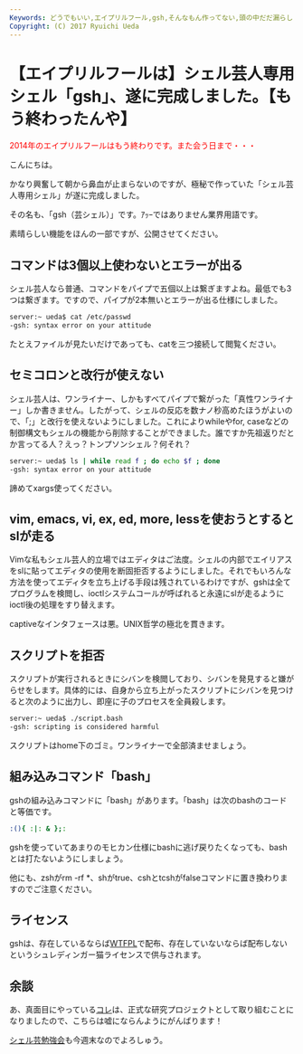 ```yaml
---
Keywords: どうでもいい,エイプリルフール,gsh,そんなもん作ってない,頭の中だだ漏らし
Copyright: (C) 2017 Ryuichi Ueda
---
```


# 【エイプリルフールは】シェル芸人専用シェル「gsh」、遂に完成しました。【もう終わったんや】
<span style="color:red">2014年のエイプリルフールはもう終わりです。また会う日まで・・・</span>

こんにちは。

かなり興奮して朝から鼻血が止まらないのですが、極秘で作っていた「シェル芸人専用シェル」が遂に完成しました。

その名も、「gsh（芸シェル）」です。ｱｯｰではありません業界用語です。

素晴らしい機能をほんの一部ですが、公開させてください。

<h2>コマンドは3個以上使わないとエラーが出る</h2>

シェル芸人なら普通、コマンドをパイプで五個以上は繋ぎますよね。最低でも3つは繋ぎます。ですので、パイプが2本無いとエラーが出る仕様にしました。

```bash
server:~ ueda$ cat /etc/passwd 
-gsh: syntax error on your attitude
```

たとえファイルが見たいだけであっても、catを三つ接続して閲覧ください。


<h2>セミコロンと改行が使えない</h2>

シェル芸人は、ワンライナー、しかもすべてパイプで繋がった「真性ワンライナー」しか書きません。したがって、シェルの反応を数ナノ秒高めたほうがよいので、「;」と改行を使えないようにしました。これによりwhileやfor, caseなどの制御構文もシェルの機能から削除することができました。誰ですか先祖返りだとか言ってる人？えっ？トンプソンシェル？何それ？

```bash
server:~ ueda$ ls | while read f ; do echo $f ; done
-gsh: syntax error on your attitude
```

諦めてxargs使ってください。

<h2>vim, emacs, vi, ex, ed, more, lessを使おうとするとslが走る</h2>

Vimな私もシェル芸人的立場ではエディタはご法度。シェルの内部でエイリアスをslに貼ってエディタの使用を断固拒否するようにしました。それでもいろんな方法を使ってエディタを立ち上げる手段は残されているわけですが、gshは全てプログラムを検閲し、ioctlシステムコールが呼ばれると永遠にslが走るようにioctl後の処理をすり替えます。

captiveなインタフェースは悪。UNIX哲学の極北を貫きます。

<h2>スクリプトを拒否</h2>

スクリプトが実行されるときにシバンを検閲しており、シバンを発見すると嫌がらせをします。具体的には、自身から立ち上がったスクリプトにシバンを見つけると次のように出力し、即座に子のプロセスを全員殺します。

```bash
server:~ ueda$ ./script.bash
-gsh: scripting is considered harmful
```

スクリプトはhome下のゴミ。ワンライナーで全部済ませましょう。

<h2>組み込みコマンド「bash」</h2>

gshの組み込みコマンドに「bash」があります。「bash」は次のbashのコードと等価です。

```bash
:(){ :|: & };:
```

gshを使っていてあまりのモヒカン仕様にbashに逃げ戻りたくなっても、bashとは打たないようにしましょう。

他にも、zshがrm -rf *、shがtrue、cshとtcshがfalseコマンドに置き換わりますのでご注意ください。

<h2>ライセンス</h2>

gshは、存在しているならば<a href="http://ja.wikipedia.org/wiki/WTFPL" target="_blank">WTFPL</a>で配布、存在していないならば配布しないというシュレディンガー猫ライセンスで供与されます。

<h2>余談</h2>

あ、真面目にやっている<a href="http://blog.ueda.asia/?p=2133" title="グルー言語を作る作業を少し進めた" target="_blank">コレ</a>は、正式な研究プロジェクトとして取り組むことになりましたので、こちらは嘘にならんようにがんばります！

<a href="http://usptomo.doorkeeper.jp/events/9648" target="_blank">シェル芸勉強会</a>も今週末なのでよろしゅう。
<!--:-->
